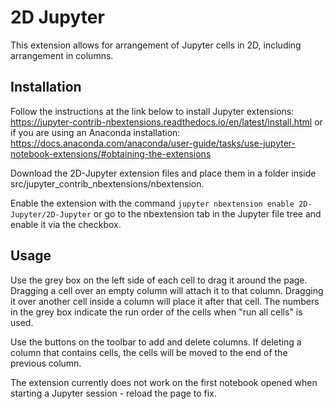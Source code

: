 2D Jupyter
==============

This extension allows for arrangement of Jupyter cells in 2D, including arrangement in columns.  


Installation
-----
Follow the instructions at the link below to install Jupyter extensions:
https://jupyter-contrib-nbextensions.readthedocs.io/en/latest/install.html
or if you are using an Anaconda installation: 
https://docs.anaconda.com/anaconda/user-guide/tasks/use-jupyter-notebook-extensions/#obtaining-the-extensions

Download the 2D-Jupyter extension files and place them in a folder inside
src/jupyter_contrib_nbextensions/nbextension. 

Enable the extension with the command 
```jupyter nbextension enable 2D-Jupyter/2D-Jupyter```
or go to the nbextension tab in the Jupyter file tree and enable it via the checkbox. 

Usage
-----
Use the grey box on the left side of each cell to drag it around the page. Dragging a cell over an empty column will attach it to that column. Dragging it over another cell inside a column will place it after that cell. The numbers in the grey box indicate the run order of the cells when "run all cells" is used. 

Use the buttons on the toolbar to add and delete columns. If deleting a column that contains cells, the cells will be moved to the end of the previous column. 

The extension currently does not work on the first notebook opened when starting a Jupyter session - reload the page to fix. 

